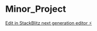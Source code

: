 # Minor_Project

[Edit in StackBlitz next generation editor ⚡️](https://stackblitz.com/~/github.com/divanshArora3/Minor_Project)